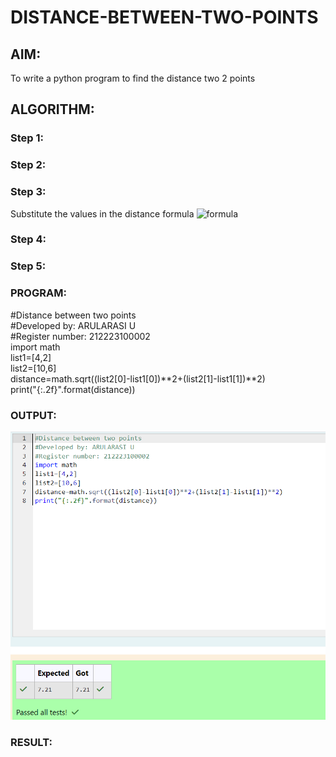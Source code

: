 # DISTANCE-BETWEEN-TWO-POINTS

## AIM:
To write a python program to find the distance two 2 points
## ALGORITHM:
### Step 1: 
### Step 2: 
### Step 3: 
Substitute the values in the distance formula  ![formula](/formula.JPG)
### Step 4: 
### Step 5: 
### PROGRAM:
#Distance between two points\
#Developed by: ARULARASI U\
#Register number: 212223100002\
import math\
list1=[4,2]\
list2=[10,6]\
distance=math.sqrt((list2[0]-list1[0])**2+(list2[1]-list1[1])**2)\
print("{:.2f}".format(distance))
  


### OUTPUT:
![alt text](<Screenshot 2024-04-16 193650.png>)

### RESULT:
